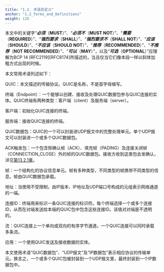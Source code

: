```yaml
---
title: "1.2. 术语及定义"
anchor: "1.2_Terms_and_Definitions"
weight: 120
---
```


本文中的关键字“_**必须**_（**MUST**）”、“_**必须不**_（**MUST NOT**）”、“_**需要**_（**REQUIRED**）”、“_**强烈要求**_（**SHALL**）”、“_**强烈要求不**_（**SHALL NOT**）”、“_**应该**_（**SHOULD**）”、“_**不应该**_（**SHOULD NOT**）”、“_**推荐**_（**RECOMMENDED**）”、“_**不推荐**_（**NOT RECOMMENDED**）”、“_**可以**_（**MAY**）”，以及“_**可选**_（**OPTIONAL**）”应理解为BCP 14 [RFC2119][RFC8174]所描述的，当且仅当它们像本段一样以斜体加粗方式出现的时候。

本文常用术语列述如下：

QUIC：本文描述的传输协议。QUIC是名称，不是首字母缩写。

终端（Endpoint）：一个能够以创建、接收及处理QUIC数据包参与QUIC连接的实体。QUIC终端有两种类型：客户端（client）及服务端（server）。

客户端：初始化QUIC连接的终端。

服务端：接收QUIC连接的终端。

QUIC数据包：QUIC的一个可以封装进UDP报文中的完整处理单元。单个UDP报文可以封装进一个或多个QUIC数据包。

ACK触发包：一个包含除确认帧（ACK）、填充帧（PADING）及连接关闭帧（CONNECTION_CLOSE）外的帧的QUIC数据包。接收方收到这类包会发确认，详见[第13.2.1章]()。

帧：一个结构化的协议信息单元。帧有多种类型，不同类型的帧携带不同类型的信息。帧由QUIC数据包承载。

地址：当使用不受限制，由IP版本、IP地址及UDP端口号构成的元组表示网络通道的一端。

连接ID：终端用来标识一条QUIC连接的标识符。每个终端选择一个或多个连接ID，从而在对端发送给本端的QUIC包中包含这些连接ID。该值对对端是不透明的。

流：QUIC连接上一个单向或双向的有序字节通道。一个QUIC连接可以同时承载多条流。

应用：一个使用QUIC发送及接收数据的实体。

本文使用术语“QUIC数据包”、“UDP报文”及“IP数据包”表示相应协议的传输单元。换言之，一个或多个QUIC包被封装到一个UDP报文里，最终封装到一个IP数据包中。